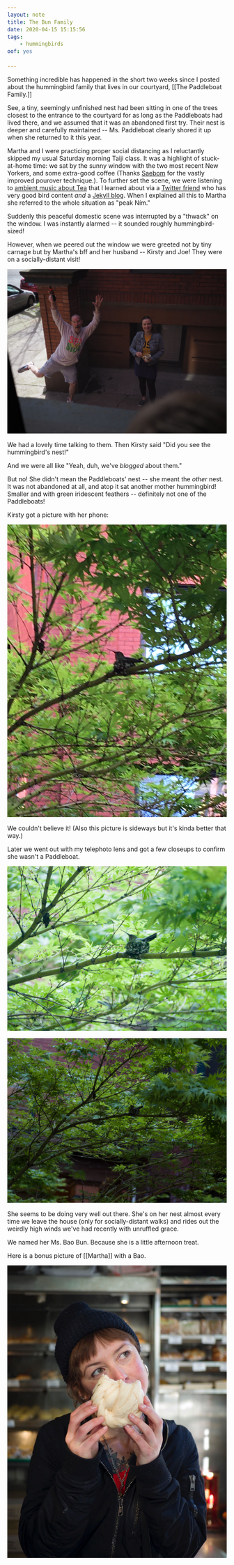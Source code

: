 ```yaml
---
layout: note
title: The Bun Family
date: 2020-04-15 15:15:56
tags:
    - hummingbirds
oof: yes

---
```


Something incredible has happened in the short two weeks since I posted about the hummingbird family that lives in our courtyard, [[The Paddleboat Family.]]

See, a tiny, seemingly unfinished nest had been sitting in one of the trees closest to the entrance to the courtyard for as long as the Paddleboats had lived there, and we assumed that it was an abandoned first try. Their nest is deeper and carefully maintained -- Ms. Paddleboat clearly shored it up when she returned to it this year.

Martha and I were practicing proper social distancing as I reluctantly skipped my usual Saturday morning Taiji class. It was a highlight of stuck-at-home time: we sat by the sunny window with the two most recent New Yorkers, and some extra-good coffee (Thanks [Saebom](https://saebomyang.com/) for the vastly improved pourover technique.). To further set the scene, we were  listening to [ambient music about Tea](https://open.spotify.com/album/1hAcu6EjmoTdRd6E526HzM?si=k3kaS143S3mIhQgYbGJ0ig) that I learned about via a [Twitter friend](https://twitter.com/elisabethnicula) who has very good bird content *and* a [Jekyll blog](https://abjectsubli.me/). When I explained all this to Martha she referred to the whole situation as "peak Ním."

Suddenly this peaceful domestic scene was interrupted by a "thwack" on the window. I was instantly alarmed -- it sounded roughly hummingbird-sized!

However, when we peered out the window we were greeted not by tiny carnage but by Martha's bff and her husband -- Kirsty and Joe! They were on a socially-distant visit!

![Kirsty and Joe standing in the courtyard. Joe is standing on one foot and holding a beer and Kirsty is smiling.](/assets/notes/kirsty-joe.jpg) 

We had a lovely time talking to them. Then Kirsty said "Did you see the hummingbird's nest!"

And we were all like "Yeah, duh, we've _blogged_ about them."

But no! She didn't mean the Paddleboats' nest -- she meant the _other_ nest. It was not abandoned at all, and atop it sat another mother hummingbird! Smaller and with green iridescent feathers -- definitely not one of the Paddleboats!

Kirsty got a picture with her phone:

![Photo of a small hummingbird on a nest](/assets/hummingbirds/bao-bun01.jpg) 

We couldn't believe it! (Also this picture is sideways but it's kinda better that way.)

Later we went out with my telephoto lens and got a few closeups to confirm she wasn't a Paddleboat.

![Photo of a small hummingbird on a nest](/assets/hummingbirds/bao-bun02.jpg) 

![Photo of a small hummingbird on a nest](/assets/hummingbirds/bao-bun03.jpg) 

She seems to be doing very well out there. She's on her nest almost every time we leave the house (only for socially-distant walks) and rides out the weirdly high winds we've had recently with unruffled grace.

We named her Ms. Bao Bun. Because she is a little afternoon treat.

Here is a bonus picture of [[Martha]] with a Bao.

![Martha eats a doughy bun in shop in Chinatown in New York City](/assets/notes/martha-bao.jpg) 